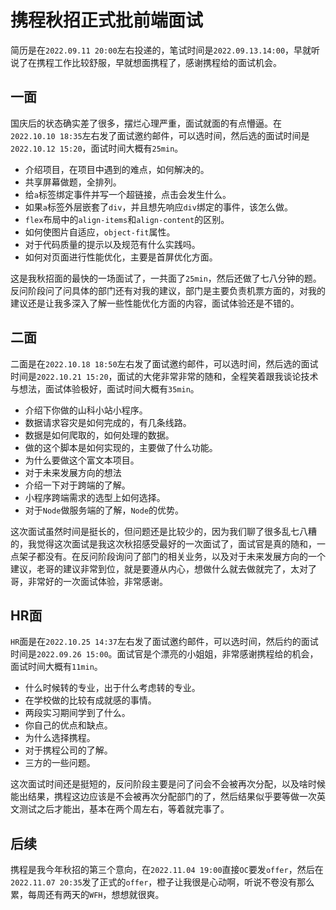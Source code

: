 # 携程秋招正式批前端面试
简历是在`2022.09.11 20:00`左右投递的，笔试时间是`2022.09.13.14:00`，早就听说了在携程工作比较舒服，早就想面携程了，感谢携程给的面试机会。

## 一面
国庆后的状态确实差了很多，摆烂心理严重，面试就面的有点懵逼。在`2022.10.10 18:35`左右发了面试邀约邮件，可以选时间，然后选的面试时间是`2022.10.12 15:20`，面试时间大概有`25min`。

* 介绍项目，在项目中遇到的难点，如何解决的。
* 共享屏幕做题，全排列。
* 给`a`标签绑定事件并写一个超链接，点击会发生什么。
* 如果`a`标签外层嵌套了`div`，并且想先响应`div`绑定的事件，该怎么做。
* `flex`布局中的`align-items`和`align-content`的区别。
* 如何使图片自适应，`object-fit`属性。
* 对于代码质量的提示以及规范有什么实践吗。
* 如何对页面进行性能优化，主要是首屏优化方面。

这是我秋招面的最快的一场面试了，一共面了`25min`，然后还做了七八分钟的题。反问阶段问了问具体的部门还有对我的建议，部门是主要负责机票方面的，对我的建议还是让我多深入了解一些性能优化方面的内容，面试体验还是不错的。

## 二面
二面是在`2022.10.18 18:50`左右发了面试邀约邮件，可以选时间，然后选的面试时间是`2022.10.21 15:20`，面试的大佬非常非常的随和，全程笑着跟我谈论技术与想法，面试体验极好，面试时间大概有`35min`。

* 介绍下你做的山科小站小程序。
* 数据请求容灾是如何完成的，有几条线路。
* 数据是如何爬取的，如何处理的数据。
* 做的这个脚本是如何实现的，主要做了什么功能。
* 为什么要做这个富文本项目。
* 对于未来发展方向的想法
* 介绍一下对于跨端的了解。
* 小程序跨端需求的选型上如何选择。
* 对于`Node`做服务端的了解，`Node`的优势。

这次面试虽然时间是挺长的，但问题还是比较少的，因为我们聊了很多乱七八糟的，我觉得这次面试是我这次秋招感受最好的一次面试了，面试官是真的随和，一点架子都没有。在反问阶段询问了部门的相关业务，以及对于未来发展方向的一个建议，老哥的建议非常到位，就是要遵从内心，想做什么就去做就完了，太对了哥，非常好的一次面试体验，非常感谢。


## HR面
`HR`面是在`2022.10.25 14:37`左右发了面试邀约邮件，可以选时间，然后约的面试时间是`2022.09.26 15:00`。面试官是个漂亮的小姐姐，非常感谢携程给的机会，面试时间大概有`11min`。

* 什么时候转的专业，出于什么考虑转的专业。
* 在学校做的比较有成就感的事情。
* 两段实习期间学到了什么。
* 你自己的优点和缺点。
* 为什么选择携程。
* 对于携程公司的了解。
* 三方的一些问题。

这次面试时间还是挺短的，反问阶段主要是问了问会不会被再次分配，以及啥时候能出结果，携程这边应该是不会被再次分配部门的了，然后结果似乎要等做一次英文测试之后才能出，基本在两个周左右，等着就完事了。

## 后续
携程是我今年秋招的第三个意向，在`2022.11.04 19:00`直接`OC`要发`offer`，然后在`2022.11.07 20:35`发了正式的`offer`，橙子让我很是心动啊，听说不卷没有那么累，每周还有两天的`WFH`，想想就很爽。
